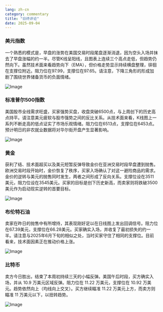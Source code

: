 ```yaml
---
lang: zh-cn
category: commentary
title: "日终评论"
date: 2025-09-04
---
```


### 美元指数

一个熟悉的模式是，早盘的涨势在美国交易时段尾盘逐渐消退，因为空头入场并抹去了早盘涨幅的约一半。尽管K线呈阳线，且图表上连续三个高点走低，但趋势仍然向下。虽然技术面来看趋势向下（EMA），但价格走势显示持续横盘整理，徘徊在支撑位附近。阻力位在97.99，支撑位在97.65。请注意，下降三角形的形成加剧了围绕世界储备货币的负面情绪。

![Image](https://markleighedu.github.io/img/Sep-2025/04-Sep-2025/usdindex.jpg)

### 标准普尔500指数

美国股市全线需求旺盛，买家强势买盘，收盘突破6500点，与上周创下的历史高点持平。请注意美元疲软与股市强势之间的反比关系。从技术面来看，K线图上一系列不断走高的低点证实了市场乐观情绪。阻力位在6513点，支撑位在6453点。预计明日的非农就业数据将对华尔街开盘产生显著影响。

![Image](https://markleighedu.github.io/img/Sep-2025/04-Sep-2025/sp500.jpg)

### 黄金

获利了结、技术面超买以及美元短暂反弹导致金价在亚洲交易时段早盘遭到抛售。欧洲交易时段开始时，金价恢复了秩序，买家入场确认了对这一避险商品的需求。金价的逆转与美元的抛售同时发生，两者之间形成了反向关系。支撑位设在3511美元，阻力位设在3545美元。买家的目标是创下历史新高，而卖家则将跌破3500美元作为启动现实逆转的首要目标。

![Image](https://markleighedu.github.io/img/Sep-2025/04-Sep-2025/gold.jpg)

### 布伦特石油

卖家在昨日的抛售中有所增持，其表现刚好足以在日线图上发出回调信号。阻力位在67.39美元，支撑位在66.28美元。买家确实入场，并收复了最初损失的约一半。请注意与2025年6月下旬的相似之处，当时买家守住了相同的支撑位。目前看来，技术面因素正在推动价格上涨。

![Image](https://markleighedu.github.io/img/Sep-2025/04-Sep-2025/brentoil.jpg)

### 比特币

卖方今日胜出，结束了本周初持续三天的小幅反弹。美国午后时段，买方确实入场，并从 10.9 万美元区域反弹。阻力位在 11.22 万美元，支撑位在 10.92 万美元。趋势依然向上（均线向上交叉）。买方继续瞄准 11.22 万美元上方，而卖方则瞄准 11 万美元以下，以扭转趋势。

![Image](https://markleighedu.github.io/img/Sep-2025/04-Sep-2025/bitcoin.jpg)

